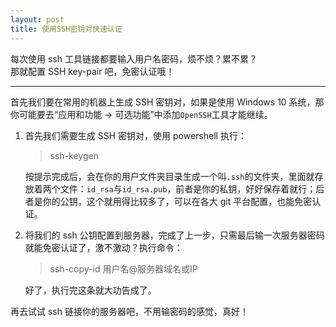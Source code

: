 ```yaml
---
layout: post
title: 使用SSH密钥对快速认证
---
```


每次使用 ssh 工具链接都要输入用户名密码，烦不烦？累不累？  
那就配置 SSH key-pair 吧，免密认证哦！

---

首先我们要在常用的机器上生成 SSH 密钥对，如果是使用 Windows 10 系统，那你可能要去“应用和功能 -> 可选功能”中添加`OpenSSH`工具才能继续。

1. 首先我们需要生成 SSH 密钥对，使用 powershell 执行：

   > ssh-keygen

   按提示完成后，会在你的用户文件夹目录生成一个叫`.ssh`的文件夹，里面就存放着两个文件：`id_rsa`与`id_rsa.pub`，前者是你的私钥，好好保存着就行；后者是你的公钥，这个就用得比较多了，可以在各大 git 平台配置，也能免密认证。

2. 将我们的 ssh 公钥配置到服务器，完成了上一步，只需最后输一次服务器密码就能免密认证了，激不激动？执行命令：

   > ssh-copy-id 用户名@服务器域名或IP

   好了，执行完这条就大功告成了。

再去试试 ssh 链接你的服务器吧，不用输密码的感觉，真好！
